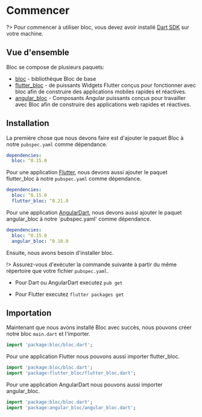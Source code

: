 # Commencer

?> Pour commencer à utiliser bloc, vous devez avoir installé [Dart SDK](https://dart.dev/get-dart) sur votre machine.

## Vue d'ensemble

Bloc se compose de plusieurs paquets:

- [bloc](https://pub.dev/packages/bloc) - bibliothèque Bloc de base
- [flutter_bloc](https://pub.dev/packages/flutter_bloc) - de puissants Widgets Flutter conçus pour fonctionner avec bloc afin de construire des applications mobiles rapides et réactives.
- [angular_bloc](https://pub.dev/packages/angular_bloc) - Composants Angular puissants conçus pour travailler avec Bloc afin de construire des applications web rapides et réactives.

## Installation
La première chose que nous devons faire est d'ajouter le paquet Bloc à notre `pubspec.yaml` comme dépendance.

```yaml
dependencies:
  bloc: ^0.15.0
```

Pour une application [Flutter](https://flutter.dev/), nous devons aussi ajouter le paquet flutter_bloc à notre `pubspec.yaml` comme dépendance.

```yaml
dependencies:
  bloc: ^0.15.0
  flutter_bloc: ^0.21.0
```

Pour une application [AngularDart](https://angulardart.dev/), nous devons aussi ajouter le paquet angular_bloc à notre `pubspec.yaml' comme dépendance.

```yaml
dependencies:
  bloc: ^0.15.0
  angular_bloc: ^0.10.0
```

Ensuite, nous avons besoin d'installer bloc.

!> Assurez-vous d'exécuter la commande suivante à partir du même répertoire que votre fichier `pubspec.yaml`.

- Pour Dart ou AngularDart executez `pub get`

- Pour Flutter executez `flutter packages get`

## Importation

Maintenant que nous avons installé Bloc avec succès, nous pouvons créer notre bloc `main.dart` et l'importer.

```dart
import 'package:bloc/bloc.dart';
```

Pour une application Flutter nous pouvons aussi importer flutter_bloc.

```dart
import 'package:bloc/bloc.dart';
import 'package:flutter_bloc/flutter_bloc.dart';
```

Pour une application AngularDart nous pouvons aussi importer angular_bloc.

```dart
import 'package:bloc/bloc.dart';
import 'package:angular_bloc/angular_bloc.dart';
```
